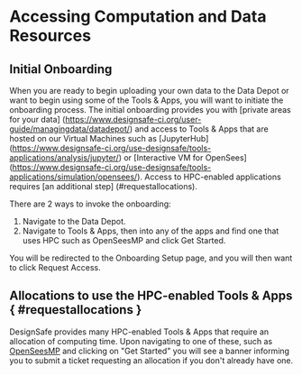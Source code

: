 # Accessing Computation and Data Resources

## Initial Onboarding

When you are ready to begin uploading your own data to the Data Depot or want to begin using some of the Tools & Apps, you will want to initiate the onboarding process. The initial onboarding provides you with [private areas for your data] (https://www.designsafe-ci.org/user-guide/managingdata/datadepot/) and access to Tools & Apps that are hosted on our Virtual Machines such as [JupyterHub] (https://www.designsafe-ci.org/use-designsafe/tools-applications/analysis/jupyter/) or [Interactive VM for OpenSees] (https://www.designsafe-ci.org/use-designsafe/tools-applications/simulation/opensees/). Access to HPC-enabled applications requires [an additional step] (#requestallocations).

There are 2 ways to invoke the onboarding:

1. Navigate to the Data Depot.
2. Navigate to Tools & Apps, then into any of the apps and find one that uses HPC such as OpenSeesMP and click Get Started.

You will be redirected to the Onboarding Setup page, and you will then want to click Request Access.

## Allocations to use the HPC-enabled Tools & Apps { #requestallocations }

DesignSafe provides many HPC-enabled Tools & Apps that require an allocation of computing time. Upon navigating to one of these, such as [OpenSeesMP](https://www.designsafe-ci.org/use-designsafe/tools-applications/simulation/opensees/) and clicking on "Get Started" you will see a banner informing you to submit a ticket requesting an allocation if you don't already have one.
